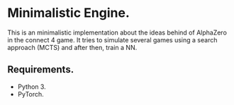 # Minimalistic Engine.
This is an minimalistic implementation about the ideas behind of AlphaZero in the connect 4 game. 
It tries to simulate several games using a search approach (MCTS)  and after then, train a NN.

## Requirements.
* Python 3.
* PyTorch.

